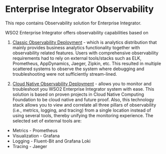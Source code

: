 # Enterprise Integrator Observability
This repo contains Observability solution for Enterprise Integrator. 

WSO2 Enterprise Integrator offers observability capabilities based on
1. [Classic Observability Deployment](classic/README.md) - which is analytics distribution that mainly provides 
business analytics functionality together with observability related 
features. Users with comprehensive observability requirements had to 
rely on external tools/stacks such as ELK, Prometheus, AppDynamics, Jaeger, 
Zipkin, etc. This resulted in multiple scattered systems to observe the 
system where debugging and troubleshooting were not sufficiently stream-lined.

2. [Cloud Native Observability Deployment](cloud-native/README.md) - 
allows you to monitor and troubleshoot you WSO2 Enterprise Integrator system
 with ease. This solution is based on proven projects in Cloud Native Computing Foundation to be cloud native and future proof. Also, this technology stack allows you to view and correlate all three pillars of observability (i.e., metrics, logging, and tracing) from a single location instead of using several tools, thereby unifying the monitoring experience. The selected set of external tools are:
- Metrics - Prometheus
- Visualization - Grafana
- Logging - Fluent-Bit and Grafana Loki
- Tracing - Jaeger

